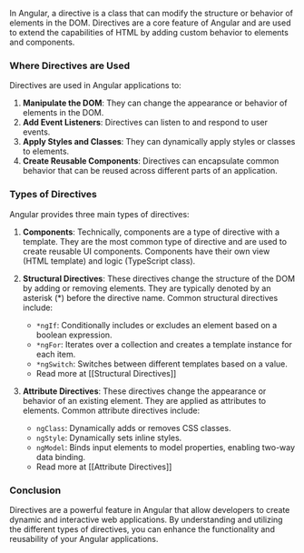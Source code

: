 In Angular, a directive is a class that can modify the structure or behavior of elements in the DOM. Directives are a core feature of Angular and are used to extend the capabilities of HTML by adding custom behavior to elements and components.

### Where Directives are Used

Directives are used in Angular applications to:

1. **Manipulate the DOM**: They can change the appearance or behavior of elements in the DOM.
2. **Add Event Listeners**: Directives can listen to and respond to user events.
3. **Apply Styles and Classes**: They can dynamically apply styles or classes to elements.
4. **Create Reusable Components**: Directives can encapsulate common behavior that can be reused across different parts of an application.

### Types of Directives

Angular provides three main types of directives:

1. **Components**: Technically, components are a type of directive with a template. They are the most common type of directive and are used to create reusable UI components. Components have their own view (HTML template) and logic (TypeScript class).

2. **Structural Directives**: These directives change the structure of the DOM by adding or removing elements. They are typically denoted by an asterisk (*) before the directive name. Common structural directives include:
   - `*ngIf`: Conditionally includes or excludes an element based on a boolean expression.
   - `*ngFor`: Iterates over a collection and creates a template instance for each item.
   - `*ngSwitch`: Switches between different templates based on a value.
   - Read more at [[Structural Directives]]

3. **Attribute Directives**: These directives change the appearance or behavior of an existing element. They are applied as attributes to elements. Common attribute directives include:
   - `ngClass`: Dynamically adds or removes CSS classes.
   - `ngStyle`: Dynamically sets inline styles.
   - `ngModel`: Binds input elements to model properties, enabling two-way data binding.
   - Read more at [[Attribute Directives]]

### Conclusion

Directives are a powerful feature in Angular that allow developers to create dynamic and interactive web applications. By understanding and utilizing the different types of directives, you can enhance the functionality and reusability of your Angular applications.